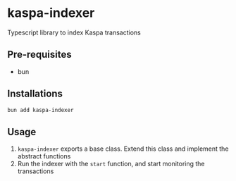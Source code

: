 # kaspa-indexer

Typescript library to index Kaspa transactions

## Pre-requisites

- bun

## Installations

```bash
bun add kaspa-indexer
```

## Usage

1. `kaspa-indexer` exports a base class. Extend this class and implement the abstract functions
2. Run the indexer with the `start` function, and start monitoring the transactions
